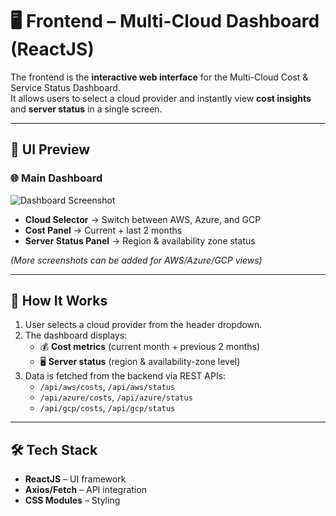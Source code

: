 # 🖥️ Frontend – Multi-Cloud Dashboard (ReactJS)

The frontend is the **interactive web interface** for the Multi-Cloud Cost & Service Status Dashboard.  
It allows users to select a cloud provider and instantly view **cost insights** and **server status** in a single screen.

---

## 📸 UI Preview

### 🌐 Main Dashboard
![Dashboard Screenshot](./public/dashboard.png)

- **Cloud Selector** → Switch between AWS, Azure, and GCP  
- **Cost Panel** → Current + last 2 months  
- **Server Status Panel** → Region & availability zone status  

*(More screenshots can be added for AWS/Azure/GCP views)*

---

## 🎯 How It Works

1. User selects a cloud provider from the header dropdown.  
2. The dashboard displays:  
   - 💰 **Cost metrics** (current month + previous 2 months)  
   - 🖥️ **Server status** (region & availability-zone level)  
3. Data is fetched from the backend via REST APIs:  
   - `/api/aws/costs`, `/api/aws/status`  
   - `/api/azure/costs`, `/api/azure/status`  
   - `/api/gcp/costs`, `/api/gcp/status`  

---

## 🛠️ Tech Stack

- **ReactJS** – UI framework  
- **Axios/Fetch** – API integration  
- **CSS Modules** – Styling  

